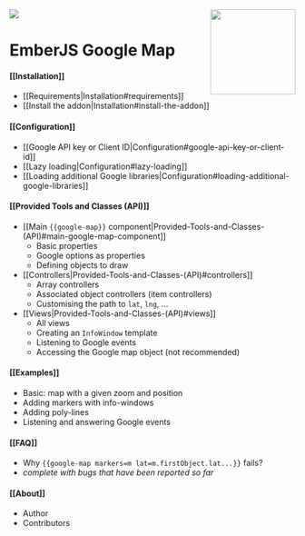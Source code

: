 <img src="https://nodei.co/npm/ember-google-map.png?downloadRank=true&stars=true">
<img src="wiki/assets/icon.png" align="right" width="150" height="150">


EmberJS Google Map
==================

#### [[Installation]]
* [[Requirements|Installation#requirements]]
* [[Install the addon|Installation#install-the-addon]]

#### [[Configuration]]
* [[Google API key or Client ID|Configuration#google-api-key-or-client-id]]
* [[Lazy loading|Configuration#lazy-loading]]
* [[Loading additional Google libraries|Configuration#loading-additional-google-libraries]]

#### [[Provided Tools and Classes (API)]]
* [[Main `{{google-map}}` component|Provided-Tools-and-Classes-(API)#main-google-map-component]]
    - Basic properties
    - Google options as properties
    - Defining objects to draw
* [[Controllers|Provided-Tools-and-Classes-(API)#controllers]]
    - Array controllers
    - Associated object controllers (item controllers)
    - Customising the path to `lat`, `lng`, ...
* [[Views|Provided-Tools-and-Classes-(API)#views]]
    - All views
    - Creating an `InfoWindow` template
    - Listening to Google events
    - Accessing the Google map object (not recommended)

#### [[Examples]]
* Basic: map with a given zoom and position
* Adding markers with info-windows
* Adding poly-lines
* Listening and answering Google events

#### [[FAQ]]
* Why `{{google-map markers=m lat=m.firstObject.lat...}}` fails?
* _complete with bugs that have been reported so far_

#### [[About]]
* Author
* Contributors
